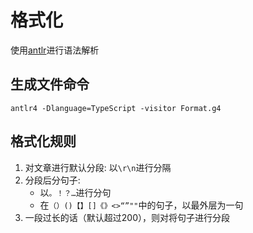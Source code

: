 # 格式化

使用[antlr](https://www.antlr.org/)进行语法解析

## 生成文件命令

```g4
antlr4 -Dlanguage=TypeScript -visitor Format.g4
```

## 格式化规则

1. 对文章进行默认分段: 以`\r\n`进行分隔
2. 分段后分句子: 
	- 以`。！？…`进行分句
	- 在`（）()【】[]《》<>“”""`中的句子，以最外层为一句
3. 一段过长的话（默认超过200），则对将句子进行分段
